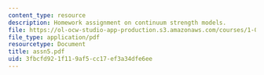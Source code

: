 ```yaml
---
content_type: resource
description: Homework assignment on continuum strength models.
file: https://ol-ocw-studio-app-production.s3.amazonaws.com/courses/1-050-engineering-mechanics-i-fall-2007/3fbcfd921f119af5cc17ef3a34dfe6ee_assn5.pdf
file_type: application/pdf
resourcetype: Document
title: assn5.pdf
uid: 3fbcfd92-1f11-9af5-cc17-ef3a34dfe6ee
---
```

